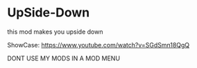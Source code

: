 # UpSide-Down
this mod makes you upside down

ShowCase: https://www.youtube.com/watch?v=SGdSmn18QgQ

DONT USE MY MODS IN A MOD MENU

